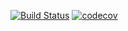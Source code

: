 [![Build Status](https://travis-ci.com/lukaszrys/efficient-spending.svg?branch=develop)](https://travis-ci.com/lukaszrys/efficient-spending)
[![codecov](https://codecov.io/gh/lukaszrys/efficient-spending/branch/develop/graph/badge.svg)](https://codecov.io/gh/lukaszrys/efficient-spending)